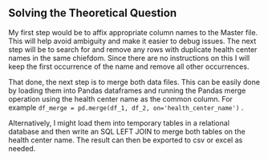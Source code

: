 ## Solving the Theoretical Question

My first step would be to affix appropriate column names to the Master file. This will help avoid ambiguity and make it easier to debug issues. 
The next step will be to search for and remove any rows with duplicate health center names in the same chiefdom. Since there are no instructions on this I will keep the first occurrence of the name and remove all other occurrences.

That done, the next step is to merge both data files. This can be easily done by loading them into Pandas dataframes and running the Pandas merge operation using the health center name as the common column. For example `df_merge = pd.merge(df_1, df_2, on='health_center_name')` .

Alternatively, I might load them into temporary tables in a relational database and then write an SQL LEFT JOIN to merge both tables on the health center name. The result can then be exported to csv or excel as needed.  